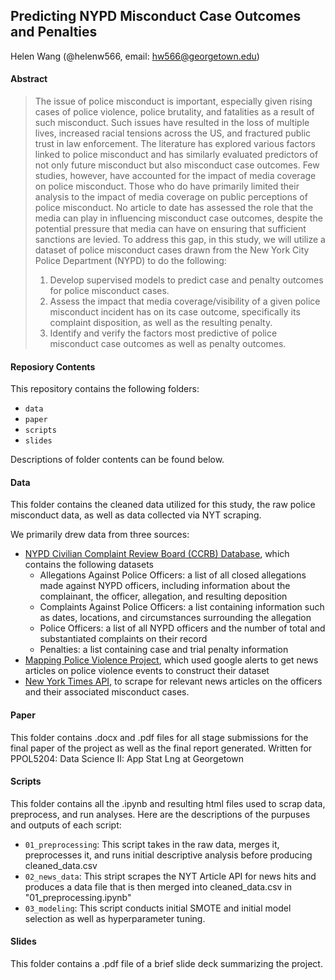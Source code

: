 ## Predicting NYPD Misconduct Case Outcomes and Penalties

Helen Wang (@helenw566, email: hw566@georgetown.edu)

#### Abstract

> The issue of police misconduct is important, especially given rising cases of police violence, police brutality, and fatalities as a result of such misconduct. Such issues have resulted in the loss of multiple lives, increased racial tensions across the US, and fractured public trust in law enforcement. The literature has explored various factors linked to police misconduct and has similarly evaluated predictors of not only future misconduct but also misconduct case outcomes. Few studies, however, have accounted for the impact of media coverage on police misconduct. Those who do have primarily limited their analysis to the impact of media coverage on public perceptions of police misconduct. No article to date has assessed the role that the media can play in influencing misconduct case outcomes, despite the potential pressure that media can have on ensuring that sufficient sanctions are levied. To address this gap, in this study, we will utilize a dataset of police misconduct cases drawn from the New York City Police Department (NYPD) to do the following:
> 1.	Develop supervised models to predict case and penalty outcomes for police misconduct cases.
> 2.	Assess the impact that media coverage/visibility of a given police misconduct incident has on its case outcome, specifically its complaint disposition, as well as the resulting penalty.
> 3.	Identify and verify the factors most predictive of police misconduct case outcomes as well as penalty outcomes.


#### Reposiory Contents

This repository contains the following folders: 

- `data`
- `paper`
- `scripts`
- `slides`

 Descriptions of folder contents can be found below.

 #### Data

This folder contains the cleaned data utilized for this study, the raw police misconduct data, as well as data collected via NYT scraping.

We primarily drew data from three sources:

- [NYPD Civilian Complaint Review Board (CCRB) Database](https://data.cityofnewyork.us/browse?Data-Collection_Data-Collection=CCRB+Complaints+Database&sortBy=relevance&pageSize=20&page=1), which contains the following datasets
  - Allegations Against Police Officers: a list of all closed allegations made against NYPD officers, including information about the complainant, the officer, allegation, and resulting deposition 
  - Complaints Against Police Officers: a list containing information such as dates, locations, and circumstances surrounding the allegation 
  - Police Officers: a list of all NYPD officers and the number of total and substantiated complaints on their record 
  - Penalties: a list containing case and trial penalty information
- [Mapping Police Violence Project](https://airtable.com/appzVzSeINK1S3EVR/shroOenW19l1m3w0H/tblxearKzw8W7ViN8), which used google alerts to get news articles on police violence events to construct their dataset
- [New York Times API](https://developer.nytimes.com/docs/articlesearch-product/1/overview), to scrape for relevant news articles on the officers and their associated misconduct cases. 


#### Paper

This folder contains .docx and .pdf files for all stage submissions for the final paper of the project as well as the final report generated. Written for PPOL5204: Data Science II: App Stat Lng at Georgetown

#### Scripts

This folder contains all the .ipynb and resulting html files used to scrap data, preprocess, and run analyses. Here are the descriptions of the purpuses and outputs of each script:

- `01_preprocessing`: This script takes in the raw data, merges it, preprocesses it, and runs initial descriptive analysis before producing cleaned_data.csv
- `02_news_data`: This stript scrapes the NYT Article API for news hits and produces a data file that is then merged into cleaned_data.csv in "01_preprocessing.ipynb"
- `03_modeling`: This script conducts initial SMOTE and initial model selection as well as hyperparameter tuning.

#### Slides
This folder contains a .pdf file of a brief slide deck summarizing the project.

